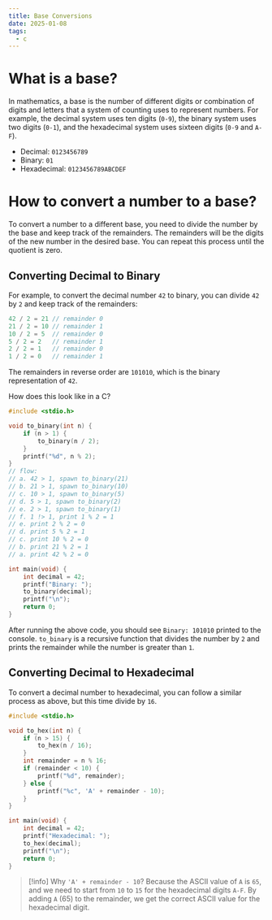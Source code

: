 ```yaml
---
title: Base Conversions
date: 2025-01-08
tags:
  - c
---
```


# What is a base?
In mathematics, a base is the number of different digits or combination of digits and letters that a system of counting uses to represent numbers. For example, the decimal system uses ten digits (`0-9`), the binary system uses two digits (`0-1`), and the hexadecimal system uses sixteen digits (`0-9` and `A-F`).

- Decimal: `0123456789`
- Binary: `01`
- Hexadecimal: `0123456789ABCDEF`

# How to convert a number to a base?
To convert a number to a different base, you need to divide the number by the base and keep track of the remainders. The remainders will be the digits of the new number in the desired base. You can repeat this process until the quotient is zero.


## Converting Decimal to Binary
For example, to convert the decimal number `42` to binary, you can divide `42` by `2` and keep track of the remainders:

```c
42 / 2 = 21 // remainder 0
21 / 2 = 10 // remainder 1
10 / 2 = 5  // remainder 0
5 / 2 = 2   // remainder 1
2 / 2 = 1   // remainder 0
1 / 2 = 0   // remainder 1
```

The remainders in reverse order are `101010`, which is the binary representation of `42`.

How does this look like in a C?

```c
#include <stdio.h>

void to_binary(int n) {
    if (n > 1) {
        to_binary(n / 2);
    }
    printf("%d", n % 2);
}
// flow:
// a. 42 > 1, spawn to_binary(21)
// b. 21 > 1, spawn to_binary(10)
// c. 10 > 1, spawn to_binary(5)
// d. 5 > 1, spawn to_binary(2)
// e. 2 > 1, spawn to_binary(1)
// f. 1 !> 1, print 1 % 2 = 1
// e. print 2 % 2 = 0
// d. print 5 % 2 = 1
// c. print 10 % 2 = 0
// b. print 21 % 2 = 1
// a. print 42 % 2 = 0

int main(void) {
    int decimal = 42;
    printf("Binary: ");
    to_binary(decimal);
    printf("\n");
    return 0;
}
```

After running the above code, you should see `Binary: 101010` printed to the console. `to_binary` is a recursive function that divides the number by `2` and prints the remainder while the number is greater than `1`.

## Converting Decimal to Hexadecimal

To convert a decimal number to hexadecimal, you can follow a similar process as above, but this time divide by `16`.

```c
#include <stdio.h>

void to_hex(int n) {
    if (n > 15) {
        to_hex(n / 16);
    }
    int remainder = n % 16;
    if (remainder < 10) {
        printf("%d", remainder);
    } else {
        printf("%c", 'A' + remainder - 10);
    }
}

int main(void) {
    int decimal = 42;
    printf("Hexadecimal: ");
    to_hex(decimal);
    printf("\n");
    return 0;
}
```

> [!info]
> Why `'A' + remainder - 10`? Because the ASCII value of `A` is `65`, and we need to start from `10` to `15` for the hexadecimal digits `A-F`. By adding `A` (65) to the remainder, we get the correct ASCII value for the hexadecimal digit.